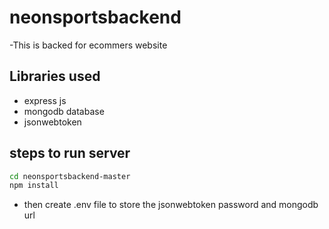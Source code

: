 # neonsportsbackend

-This is backed for ecommers website 

## Libraries used 
- express js 
- mongodb database
- jsonwebtoken 

## steps to run server 
```sh
cd neonsportsbackend-master
npm install 
```
- then create .env file to store the jsonwebtoken password and mongodb url
